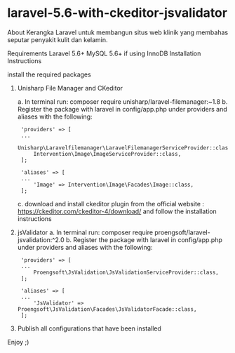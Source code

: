# laravel-5.6-with-ckeditor-jsvalidator

About
Kerangka Laravel untuk membangun situs web klinik yang membahas seputar penyakit kulit dan kelamin.

Requirements
Laravel 5.6+
MySQL 5.6+ if using InnoDB
Installation Instructions


install the required packages

1. Unisharp File Manager and CKeditor

    a. In terminal run: composer require unisharp/laravel-filemanager:~1.8
    b. Register the package with laravel in config/app.php under providers and aliases with the following:

        'providers' => [
        ...
            Unisharp\Laravelfilemanager\LaravelFilemanagerServiceProvider::class,
            Intervention\Image\ImageServiceProvider::class,
        ];

        'aliases' => [
        ...
            'Image' => Intervention\Image\Facades\Image::class,
        ];

    c. download and install ckeditor plugin from the official website : https://ckeditor.com/ckeditor-4/download/ and follow        the installation instructions


2. jsValidator
    a. In terminal run: composer require proengsoft/laravel-jsvalidation:^2.0
    b. Register the package with laravel in config/app.php under providers and aliases with the following:

        'providers' => [
        ...
            Proengsoft\JsValidation\JsValidationServiceProvider::class,
        ];

        'aliases' => [
        ...
            'JsValidator' => Proengsoft\JsValidation\Facades\JsValidatorFacade::class,
        ];

3. Publish all configurations that have been installed

Enjoy ;)
